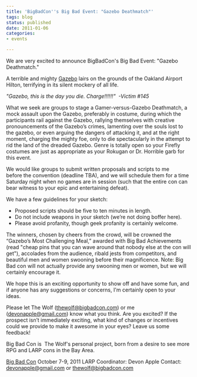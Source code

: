 ```yaml
---
title: 'BigBadCon''s Big Bad Event: "Gazebo Deathmatch"'
tags: blog
status: published
date: 2011-01-06
categories:
- events

---
```

We are very excited to announce BigBadCon's Big Bad Event: "Gazebo Deathmatch."

A terrible and mighty [Gazebo](http://www.duke.edu/web/DRAGO/humor/gazebo.html) lairs on the grounds of the Oakland Airport Hilton, terrifying in its silent mockery of all life.

_"Gazebo, this is the day you die. Charge!!!!!!"  -Victim #145_

What we seek are groups to stage a Gamer-versus-Gazebo Deathmatch, a mock assault upon the Gazebo, preferably in costume, during which the participants rail against the Gazebo, rallying themselves with creative pronouncements of the Gazebo’s crimes, lamenting over the souls lost to the gazebo, or even arguing the dangers of attacking it, and at the right moment, charging the mighty foe, only to die spectacularly in the attempt to rid the land of the dreaded Gazebo. Genre is totally open so your Firefly costumes are just as appropriate as your Rokugan or Dr. Horrible garb for this event.

We would like groups to submit written proposals and scripts to me before the convention (deadline TBA), and we will schedule them for a time Saturday night when no games are in session (such that the entire con can bear witness to your epic and entertaining defeat).

We have a few guidelines for your sketch:

* Proposed scripts should be five to ten minutes in length.
* Do not include weapons in your sketch (we’re not doing boffer here). 
* Please avoid profanity, though geek profanity is certainly welcome.

The winners, chosen by cheers from the crowd, will be crowned the “Gazebo’s Most Challenging Meal,” awarded with Big Bad Achievements (read "cheap pins that you can wave around that nobody else at the con will get"), accolades from the audience, ribald jests from competitors, and beautiful men and women swooning before their magnificence. Note: Big Bad con will not actually provide any swooning men or women, but we will certainly encourage it.

We hope this is an exciting opportunity to show off and have some fun, and if anyone has any suggestions or concerns, I'm certainly open to your ideas.

Please let The Wolf ([thewolf@bigbadcon.com](mailto:thewolf@bigbadcon.com)) or me ([devonapple@gmail.com](mailto:devonapple@gmail.com)) know what you think. Are you excited? If the prospect isn’t immediately exciting, what kind of changes or incentives could we provide to make it awesome in your eyes? Leave us some feedback!

Big Bad Con is  The Wolf's personal project, born from a desire to see more RPG and LARP cons in the Bay Area.

[Big Bad Con](http://www.bigbadcon.com/) October 7-9, 2011 LARP Coordinator: Devon Apple Contact: [devonapple@gmail.com](mailto:devonapple@gmail.com) or [thewolf@bigbadcon.com](mailto:thewolf@bigbadcon.com)